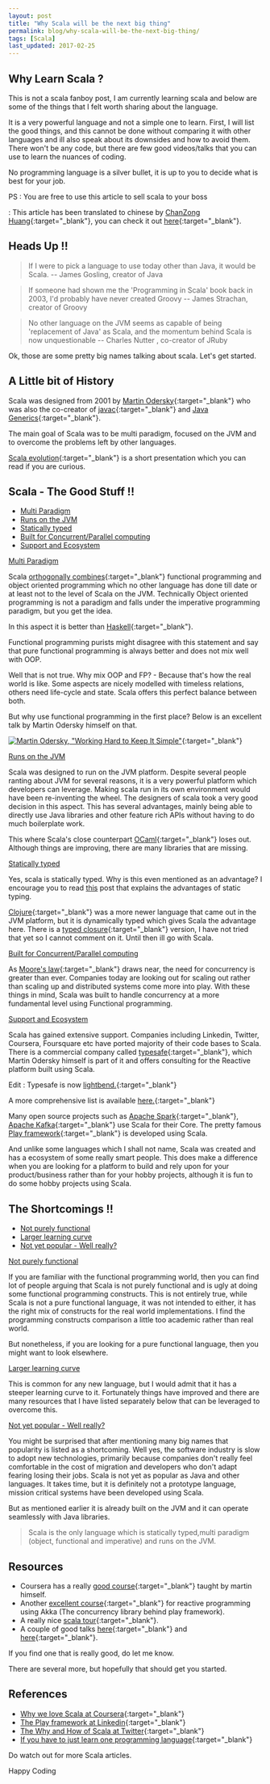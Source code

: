 ```yaml
---
layout: post
title: "Why Scala will be the next big thing"
permalink: blog/why-scala-will-be-the-next-big-thing/
tags: [Scala]
last_updated: 2017-02-25
---
```


Why Learn Scala ?
-----------------

This is not a scala fanboy post, I am currently learning scala and below are some of the things that I felt worth sharing about the language.

It is a very powerful language and not a simple one to learn. First, I will list the good things, and this cannot be done without comparing it with other languages and ill also
speak about its downsides and how to avoid them. There won't be any code, but there are few good videos/talks that you can use to learn the nuances of coding.

No programming language is a silver bullet, it is up to you to decide what is best for your job.

PS : You are free to use this article to sell scala to your boss <i class="fa fa-smile-o fa-lg"></i>

<i class="fa fa-language fa-lg space-right"></i> : This article has been translated to chinese by [ChanZong Huang](http://www.linkedin.com/in/chanzong-huang-716ba261){:target="_blank"}, you can check it out
[here](http://www.itran.cc/2017/02/22/wei-shi-yao-scalahui-cheng-wei-xia-yi-ge-shen-qi/){:target="_blank"}.

Heads Up !!
-----------

> If I were to pick a language to use today other than Java, it would be Scala. -- James Gosling, creator of Java  
                                                         
> If someone had shown me the 'Programming in Scala' book back in 2003, I'd probably have never created Groovy -- James Strachan, creator of Groovy

> No other language on the JVM seems as capable of being 'replacement of Java' as Scala, and the momentum behind Scala is now unquestionable -- Charles Nutter , co-creator of JRuby

Ok, those are some pretty big names talking about scala. Let's get started.

A Little bit of History
-----------------------

Scala was designed from 2001 by [Martin Odersky](http://en.wikipedia.org/wiki/Martin_Odersky){:target="_blank"} who was also the co-creator of 
[javac](http://en.wikipedia.org/wiki/Javac){:target="_blank"} and [Java Generics](http://en.wikipedia.org/wiki/Generics_in_Java){:target="_blank"}.

The main goal of Scala was to be multi paradigm, focused on the JVM and to overcome the problems left by other languages.

[Scala evolution](http://www.slideshare.net/Odersky/scala-evolution){:target="_blank"} is a short presentation which you can read if you are curious.


Scala - The Good Stuff !!
-------------------------

- <a href="#MultiParadigm">Multi Paradigm</a>
- <a href="#RunsOnJVM">Runs on the JVM</a>
- <a href="#StaticallyTyped">Statically typed</a>
- <a href="#DistributedParallelComputing">Built for Concurrent/Parallel computing</a>
- <a href="#SupportAndEcosytem">Support and Ecosystem</a>


<a name = "MultiParadigm"><u>Multi Paradigm</u></a>

Scala [orthogonally combines](http://stackoverflow.com/questions/3949618/are-fp-and-oo-orthogonal){:target="_blank"} functional programming and object oriented programming 
which no other language has done till date or at least not to the level of Scala on the JVM. 
Technically Object oriented programming is not a paradigm and falls under the imperative programming paradigm, but you get the idea.

In this aspect it is better than [Haskell](https://www.haskell.org/){:target="_blank"}. 

Functional programming purists might disagree with this statement and say that pure functional programming is always better and does not mix well with OOP.

Well that is not true. Why mix OOP and FP? - Because that's how the real world is like. 
Some aspects are nicely modelled with timeless relations, others need life-cycle and state. Scala offers this perfect balance between both.

But why use functional programming in the first place? Below is an excellent talk by Martin Odersky himself on that.

[![Martin Odersky, "Working Hard to Keep It Simple"](https://img.youtube.com/vi/3jg1AheF4n0/0.jpg)](https://youtu.be/3jg1AheF4n0){:target="_blank"}

<a name = "RunsOnJVM"><u>Runs on the JVM</u></a>

Scala was designed to run on the JVM platform. Despite several people ranting about JVM for several reasons, it is a very powerful platform 
which developers can leverage. Making scala run in its own environment would have been re-inventing the wheel. The designers of scala took a very good decision in this aspect.
This has several advantages, mainly being able to directly use Java libraries and other feature rich APIs without having to do much boilerplate work.

This where Scala's close counterpart [OCaml](https://ocaml.org/){:target="_blank"} loses out. Although things are improving, there are many libraries that are missing.

<a name = "StaticallyTyped"><u>Statically typed</u></a>

Yes, scala is statically typed. Why is this even mentioned as an advantage? I encourage you to read [this](/blog/static-vs-dynamic-typing-why-you-should-care) post that explains
the advantages of static typing.

[Clojure](http://clojure.org/){:target="_blank"} was a more newer language that came out in the JVM platform, but it is dynamically typed which gives Scala the advantage here.
There is a [typed closure](http://typedclojure.org/){:target="_blank"} version, I have not tried that yet so I cannot comment on it. 
Until then ill go with Scala.

<a name = "DistributedParallelComputing"><u>Built for Concurrent/Parallel computing</u></a>

As [Moore's law](http://en.wikipedia.org/wiki/Moore%27s_law){:target="_blank"} draws near, the need for concurrency is greater than ever. 
Companies today are looking out for scaling out rather than scaling up and distributed systems come more into play. 
With these things in mind, Scala was built to handle concurrency at a more fundamental level using Functional programming.

<a name = "SupportAndEcosytem"><u>Support and Ecosystem</u></a>

Scala has gained extensive support. Companies including Linkedin, Twitter, Coursera, Foursquare etc have ported majority of their code bases to Scala. 
There is a commercial company called [typesafe](https://www.typesafe.com/){:target="_blank"}, 
which Martin Odersky himself is part of it and offers consulting for the Reactive platform built using Scala.

Edit : Typesafe is now [lightbend.](https://www.lightbend.com/){:target="_blank"}

A more comprehensive list is available [here.](https://www.typesafe.com/resources/case-studies-and-stories){:target="_blank"}

Many open source projects such as [Apache Spark](https://spark.apache.org/){:target="_blank"}, [Apache Kafka](http://kafka.apache.org/){:target="_blank"} use Scala for their Core. 
The pretty famous [Play framework](https://www.playframework.com/){:target="_blank"} is developed using Scala.
 
And unlike some languages which I shall not name, Scala was created and has a ecosystem of some really smart people. This does make a difference when you are looking for a platform
to build and rely upon for your product/business rather than for your hobby projects, although it is fun to do some hobby projects using Scala.
  
The Shortcomings !!
-------------------

- <a href="#NotPurelyFunctional">Not purely functional</a>
- <a href="#LearningCurve">Larger learning curve</a>
- <a href="#Popularity">Not yet popular - Well really?</a>


<a name = "NotPurelyFunctional"><u>Not purely functional</u></a>

If you are familiar with the functional programming world, then you can find lot of people arguing that Scala is not purely functional and is ugly at doing some functional
programming constructs. This is not entirely true, while Scala is not a pure functional language, it was not intended to either, it has the right mix of constructs for the real
world implementations. I find the programming constructs comparison a little too academic rather than real world.

But nonetheless, if you are looking for a pure functional language, then you might want to look elsewhere.

<a name = "LearningCurve"><u>Larger learning curve</u></a>

This is common for any new language, but I would admit that it has a steeper learning curve to it. Fortunately things have improved and there are many resources that I have listed
separately below that can be leveraged to overcome this.

<a name = "Popularity"><u>Not yet popular - Well really?</u></a>

You might be surprised that after mentioning many big names that popularity is listed as a shortcoming. Well yes, the software industry is slow to adopt new technologies, primarily because
companies don't really feel comfortable in the cost of migration and developers who don't adapt fearing losing their jobs. Scala is not yet as popular as Java and other languages.
It takes time, but it is definitely not a prototype language, mission critical systems have been developed using Scala.

But as mentioned earlier it is already built on the JVM and it can operate seamlessly with Java libraries.

> Scala is the only language which is statically typed,multi paradigm (object, functional and imperative) and runs on the JVM.

Resources
---------

- Coursera has a really [good course](https://www.coursera.org/course/progfun){:target="_blank"} taught by martin himself.
- Another [excellent course](https://www.coursera.org/course/reactive){:target="_blank"} for reactive programming using Akka (The concurrency library behind play framework).
- A really nice [scala tour](http://www.scala-tour.com/#/welcome){:target="_blank"}.
- A couple of good talks [here](https://www.youtube.com/watch?v=LH75sJAR0hc){:target="_blank"} and [here](https://www.youtube.com/watch?v=ecekSCX3B4Q){:target="_blank"}.

If you find one that is really good, do let me know.

There are several more, but hopefully that should get you started.

References
----------

- [Why we love Scala at Coursera](https://tech.coursera.org/blog/2014/02/18/why-we-love-scala-at-coursera/){:target="_blank"}
- [The Play framework at Linkedin](https://engineering.linkedin.com/play/play-framework-linkedin){:target="_blank"}
- [The Why and How of Scala at Twitter](http://www.slideshare.net/al3x/the-how-and-why-of-scala-at-twitter){:target="_blank"}
- [If you have to just learn one programming language](http://blog.srinivasan.biz/software/if-you-have-to-learn-just-one-programming-language){:target="_blank"}

Do watch out for more Scala articles.

Happy Coding <i class="fa fa-smile-o fa-lg"></i>



                                                                         
                                                                         